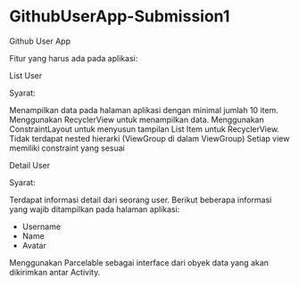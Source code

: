 # GithubUserApp-Submission1
Github User App

Fitur yang harus ada pada aplikasi:

List User

Syarat:

Menampilkan data pada halaman aplikasi dengan minimal jumlah 10 item.
Menggunakan RecyclerView untuk menampilkan data.
Menggunakan ConstraintLayout untuk menyusun tampilan List Item untuk RecyclerView.
Tidak terdapat nested hierarki (ViewGroup di dalam ViewGroup)
Setiap view memiliki constraint yang sesuai

Detail User

Syarat:

Terdapat informasi detail dari seorang user. Berikut beberapa informasi yang wajib ditampilkan pada halaman aplikasi:
  - Username
  - Name
  - Avatar
 
Menggunakan Parcelable sebagai interface dari obyek data yang akan dikirimkan antar Activity.
